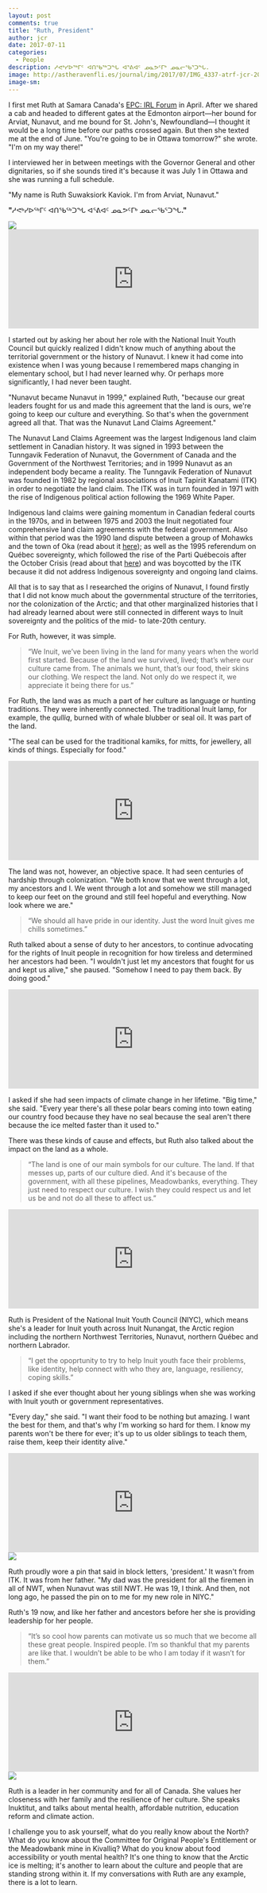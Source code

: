 ```yaml
---
layout: post
comments: true
title: "Ruth, President"
author: jcr
date: 2017-07-11
categories:
  - People
description: ᓱᕙᒃᓯᐅᖅᒥᑦ ᐊᑎᖃᖅᑐᖓ ᐊᕐᕕᐊᑦ ᓄᓇᕗᑦᒥᒃ ᓄᓇᓕᖃᕐᑐᖓ.
image: http://astheravenfli.es/journal/img/2017/07/IMG_4337-atrf-jcr-2000-web.jpg
image-sm:
--- 
```


I first met Ruth at Samara Canada's <a href="http://www.samaracanada.com/everyday-political-citizen/epc-irl-2017" target="blank">EPC: IRL Forum</a> in April. After we shared a cab and headed to different gates at the Edmonton airport—her bound for Arviat, Nunavut, and me bound for St. John's, Newfoundland—I thought it would be a long time before our paths crossed again. But then she texted me at the end of June. "You're going to be in Ottawa tomorrow?" she wrote. "I'm on my way there!"

I interviewed her in between meetings with the Governor General and other dignitaries, so if she sounds tired it's because it was July 1 in Ottawa and she was running a full schedule.

"My name is Ruth Suwaksiork Kaviok. I'm from Arviat, Nunavut."

<b>"</b>ᓱᕙᒃᓯᐅᖅᒥᑦ ᐊᑎᖃᖅᑐᖓ ᐊᕐᕕᐊᑦ ᓄᓇᕗᑦᒥᒃ ᓄᓇᓕᖃᕐᑐᖓ<b>."</b>

<img src="http://astheravenfli.es/journal/img/2017/07/IMG_4343-atrf-jcr-2000-web.jpg">

<iframe width="100%" height="200" scrolling="no" frameborder="no" src="https://w.soundcloud.com/player/?url=https%3A//api.soundcloud.com/tracks/332711987&amp;auto_play=false&amp;hide_related=false&amp;show_comments=true&amp;show_user=true&amp;show_reposts=false&amp;visual=true"></iframe>

I started out by asking her about her role with the National Inuit Youth Council but quickly realized I didn't know much of anything about the territorial government or the history of Nunavut. I knew it had come into existence when I was young because I remembered maps changing in elementary school, but I had never learned why. Or perhaps more significantly, I had never been taught.

"Nunavut became Nunavut in 1999," explained Ruth, "because our great leaders fought for us and made this agreement that the land is ours, we're going to keep our culture and everything. So that's when the government agreed all that. That was the Nunavut Land Claims Agreement."

The Nunavut Land Claims Agreement was the largest Indigenous land claim settlement in Canadian history. It was signed in 1993 between the Tunngavik Federation of Nunavut, the Government of Canada and the Government of the Northwest Territories; and in 1999 Nunavut as an independent body became a reality. The Tunngavik Federation of Nunavut was founded in 1982 by regional associations of Inuit Tapiriit Kanatami (ITK) in order to negotiate the land claim. The ITK was in turn founded in 1971 with the rise of Indigenous political action following the 1969 White Paper. 

Indigenous land claims were gaining momentum in Canadian federal courts in the 1970s, and in between 1975 and 2003 the Inuit negotiated four comprehensive land claim agreements with the federal government. Also within that period was the 1990 land dispute between a group of Mohawks and the town of Oka (read about it <a href="http://astheravenfli.es/journal/2017/06/28/oka/">here</a>); as well as the 1995 referendum on Québec sovereignty, which followed the rise of the Parti Québecois after the October Crisis (read about that <a href="http://astheravenfli.es/journal/2017/06/27/maison-du-pecheur/">here</a>) and was boycotted by the ITK because it did not address Indigenous sovereignty and ongoing land claims.

All that is to say that as I researched the origins of Nunavut, I found firstly that I did not know much about the governmental structure of the territories, nor the colonization of the Arctic; and that other marginalized histories that I had already learned about were still connected in different ways to Inuit sovereignty and the politics of the mid- to late-20th century.

For Ruth, however, it was simple. 

<blockquote>&ldquo;We Inuit, we&rsquo;ve been living in the land for many years when the world first started. Because of the land we survived, lived; that&rsquo;s where our culture came from. The animals we hunt, that&rsquo;s our food, their skins our clothing. We respect the land. Not only do we respect it, we appreciate it being there for us.&rdquo;</blockquote>

For Ruth, the land was as much a part of her culture as language or hunting traditions. They were inherently connected. The traditional Inuit lamp, for example, the <i>qulliq</i>, burned with of whale blubber or seal oil. It was part of the land.

"The seal can be used for the traditional kamiks, for mitts, for jewellery, all kinds of things. Especially for food."

<iframe width="100%" height="200" scrolling="no" frameborder="no" src="https://w.soundcloud.com/player/?url=https%3A//api.soundcloud.com/tracks/332711996&amp;auto_play=false&amp;hide_related=false&amp;show_comments=true&amp;show_user=true&amp;show_reposts=false&amp;visual=true"></iframe>

The land was not, however, an objective space. It had seen centuries of hardship through colonization. "We both know that we went through a lot, my ancestors and I. We went through a lot and somehow we still managed to keep our feet on the ground and still feel hopeful and everything. Now look where we are."

<blockquote>&ldquo;We should all have pride in our identity. Just the word Inuit gives me chills sometimes.&rdquo;</blockquote>

Ruth talked about a sense of duty to her ancestors, to continue advocating for the rights of Inuit people in recognition for how tireless and determined her ancestors had been. "I wouldn't just let my ancestors that fought for us and kept us alive," she paused. "Somehow I need to pay them back. By doing good."

<iframe width="100%" height="200" scrolling="no" frameborder="no" src="https://w.soundcloud.com/player/?url=https%3A//api.soundcloud.com/tracks/332712001&amp;auto_play=false&amp;hide_related=false&amp;show_comments=true&amp;show_user=true&amp;show_reposts=false&amp;visual=true"></iframe>

I asked if she had seen impacts of climate change in her lifetime. "Big time," she said. "Every year there's all these polar bears coming into town eating our country food because they have no seal because the seal aren't there because the ice melted faster than it used to."

There was these kinds of cause and effects, but Ruth also talked about the impact on the land as a whole.

<blockquote>&ldquo;The land is one of our main symbols for our culture. The land. If that messes up, parts of our culture died. And it's because of the government, with all these pipelines, Meadowbanks, everything. They just need to respect our culture. I wish they could respect us and let us be and not do all these to affect us.&rdquo;</blockquote>

<iframe width="100%" height="200" scrolling="no" frameborder="no" src="https://w.soundcloud.com/player/?url=https%3A//api.soundcloud.com/tracks/332712009&amp;auto_play=false&amp;hide_related=false&amp;show_comments=true&amp;show_user=true&amp;show_reposts=false&amp;visual=true"></iframe>

Ruth is President of the National Inuit Youth Council (NIYC), which means she's a leader for Inuit youth across Inuit Nunangat, the Arctic region including the northern Northwest Territories, Nunavut, northern Québec and northern Labrador.

<blockquote>&ldquo;I get the opoprtunity to try to help Inuit youth face their problems, like identity, help connect with who they are, language, resiliency, coping skills.&rdquo;</blockquote>

I asked if she ever thought about her young siblings when she was working with Inuit youth or government representatives.

"Every day," she said. "I want their food to be nothing but amazing. I want the best for them, and that's why I'm working so hard for them. I know my parents won't be there for ever; it's up to us older siblings to teach them, raise them, keep their identity alive."

<iframe width="100%" height="200" scrolling="no" frameborder="no" src="https://w.soundcloud.com/player/?url=https%3A//api.soundcloud.com/tracks/332712015&amp;auto_play=false&amp;hide_related=false&amp;show_comments=true&amp;show_user=true&amp;show_reposts=false&amp;visual=true"></iframe>

<img src="http://astheravenfli.es/journal/img/2017/07/IMG_4349-atrf-jcr-2000-web.jpg">

Ruth proudly wore a pin that said in block letters, 'president.' It wasn't from ITK. It was from her father. "My dad was the president for all the firemen in all of NWT, when Nunavut was still NWT. He was 19, I think. And then, not long ago, he passed the pin on to me for my new role in NIYC."

Ruth's 19 now, and like her father and ancestors before her she is providing leadership for her people.

<blockquote>&ldquo;It&rsquo;s so cool how parents can motivate us so much that we become all these great people. Inspired people. I&rsquo;m so thankful that my parents are like that. I wouldn&rsquo;t be able to be who I am today if it wasn&rsquo;t for them.&rdquo;</blockquote>

<iframe width="100%" height="200" scrolling="no" frameborder="no" src="https://w.soundcloud.com/player/?url=https%3A//api.soundcloud.com/tracks/332712024&amp;auto_play=false&amp;hide_related=false&amp;show_comments=true&amp;show_user=true&amp;show_reposts=false&amp;visual=true"></iframe>

<img src="http://astheravenfli.es/journal/img/2017/07/IMG_4351-atrf-jcr-2000-web.jpg">

Ruth is a leader in her community and for all of Canada. She values her closeness with her family and the resilience of her culture. She speaks Inuktitut, and talks about mental health, affordable nutrition, education reform and climate action.

I challenge you to ask yourself, what do you really know about the North? What do you know about the Committee for Original People's Entitlement or the Meadowbank mine in Kivalliq? What do you know about food accessibility or youth mental health? It's one thing to know that the Arctic ice is melting; it's another to learn about the culture and people that are standing strong within it. If my conversations with Ruth are any example, there is a lot to learn.